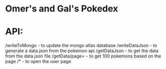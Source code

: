 # Omer's and Gal's Pokedex
# API:
/writeToMongo - to update the mongo atlas database
/writeDataJson - to generate a data.json from the pokemon api
/getDataJson - to get the data from the data.json file
/getData/page=<page> - to get 100 pokemons based on the page
/* - to open the user page

